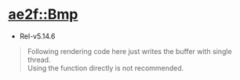 # [ae2f::Bmp](https://github.com/ae2f/Bmp)
- Rel-v5.14.6

> Following rendering code here just writes the buffer with single thread.  
> Using the function directly is not recommended.